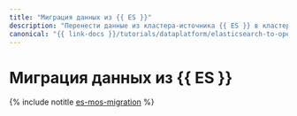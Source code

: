 ```yaml
---
title: "Миграция данных из {{ ES }}"
description: "Перенести данные из кластера-источника {{ ES }} в кластер-приемник {{ mos-full-name }} можно с помощью снапштотв или удаленной переиндексации."
canonical: "{{ link-docs }}/tutorials/dataplatform/elasticsearch-to-opensearch"
---
```


# Миграция данных из {{ ES }}

{% include notitle [es-mos-migration](../../_tutorials/dataplatform/es-mos-migration.md) %}
